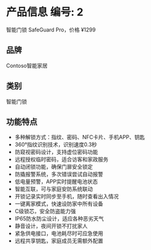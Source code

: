 # 产品信息 编号: 2
智能门锁 SafeGuard Pro，价格 ¥1299

## 品牌
Contoso智能家居

## 类别
智能门锁

## 功能特点
- 多种解锁方式：指纹、密码、NFC卡片、手机APP、钥匙
- 360°指纹识别技术，识别速度0.3秒
- 防窥视密码设计，支持虚位密码功能
- 远程授权临时密码，适合访客和家政服务
- 自动闭锁功能，确保门扉安全锁定
- 防撬报警系统，多次错误尝试自动报警
- 低电量预警，APP实时提醒电池状态
- 智能互联，可与家庭安防系统联动
- 开锁记录实时同步至手机，随时查看出入情况
- 一键离家模式，快速设防家中所有设备
- C级锁芯，安全防盗能力强
- IP65防水防尘设计，适应各种恶劣天气
- 静音设计，夜间开锁不打扰家人
- 紧急供电接口，电池耗尽时可应急使用
- 远程共享钥匙，家庭成员无需额外配置